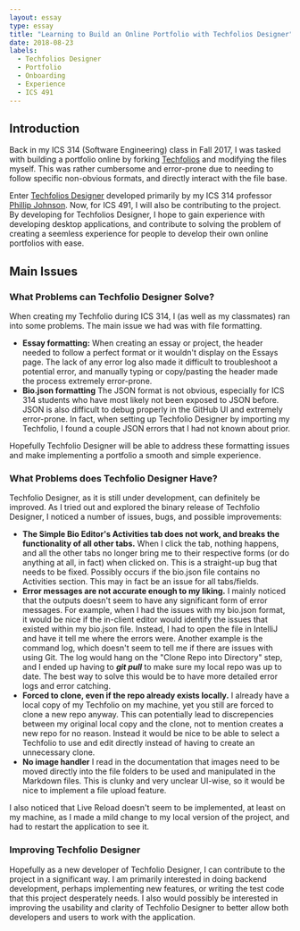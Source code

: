 ```yaml
---
layout: essay
type: essay
title: "Learning to Build an Online Portfolio with Techfolios Designer"
date: 2018-08-23
labels:
  - Techfolios Designer
  - Portfolio
  - Onboarding
  - Experience
  - ICS 491
---
```

## Introduction
Back in my ICS 314 (Software Engineering) class in Fall 2017, I was tasked with building a portfolio online by forking [Techfolios](https://github.com/techfolios/template) and modifying the files myself. This was rather cumbersome and error-prone due to needing to follow specific non-obvious formats, and directly interact with the file base. 

Enter [Techfolios Designer](https://github.com/techfolios/techfoliodesigner) developed primarily by my ICS 314 professor [Phillip Johnson](http://philipmjohnson.org/). Now, for ICS 491, I will also be contributing to the project. By developing for Techfolios Designer, I hope to gain experience with developing desktop applications, and contribute to solving the problem of creating a seemless experience for people to develop their own online portfolios with ease.

## Main Issues

### What Problems can Techfolio Designer Solve?
When creating my Techfolio during ICS 314, I (as well as my classmates) ran into some problems. The main issue we had was with file formatting. 

- **Essay formatting:** When creating an essay or project, the header needed to follow a perfect format or it wouldn't display on the Essays page. The lack of any error log also made it difficult to troubleshoot a potential error, and manually typing or copy/pasting the header made the process extremely error-prone.
- **Bio.json formatting** The JSON format is not obvious, especially for ICS 314 students who have most likely not been exposed to JSON before. JSON is also difficult to debug properly in the GitHub UI and extremely error-prone. In fact, when setting up Techfolio Designer by importing my Techfolio, I found a couple JSON errors that I had not known about prior.

Hopefully Techfolio Designer will be able to address these formatting issues and make implementing a portfolio a smooth and simple experience.

### What Problems does Techfolio Designer Have?
Techfolio Designer, as it is still under development, can definitely be improved. As I tried out and explored the binary release of Techfolio Designer, I noticed a number of issues, bugs, and possible improvements:

- **The Simple Bio Editor's Activities tab does not work, and breaks the functionality of all other tabs.** When I click the tab, nothing happens, and all the other tabs no longer bring me to their respective forms (or do anything at all, in fact) when clicked on. This is a straight-up bug that needs to be fixed. Possibly occurs if the bio.json file contains no Activities section. This may in fact be an issue for all tabs/fields.
- **Error messages are not accurate enough to my liking.** I mainly noticed that the outputs doesn't seem to have any significant form of error messages. For example, when I had the issues with my bio.json format, it would be nice if the in-client editor would identify the issues that existed within my bio.json file. Instead, I had to open the file in IntelliJ and have it tell me where the errors were. Another example is the command log, which doesn't seem to tell me if there are issues with using Git. The log would hang on the "Clone Repo into Directory" step, and I ended up having to ***git pull*** to make sure my local repo was up to date. The best way to solve this would be to have more detailed error logs and error catching.
- **Forced to clone, even if the repo already exists locally.** I already have a local copy of my Techfolio on my machine, yet you still are forced to clone a new repo anyway. This can potentially lead to discrepencies between my original local copy and the clone, not to mention creates a new repo for no reason. Instead it would be nice to be able to select a Techfolio to use and edit directly instead of having to create an unnecessary clone.
- **No image handler** I read in the documentation that images need to be moved directly into the file folders to be used and manipulated in the Markdown files. This is clunky and very unclear UI-wise, so it would be nice to implement a file upload feature.

I also noticed that Live Reload doesn't seem to be implemented, at least on my machine, as I made a mild change to my local version of the project, and had to restart the application to see it.

### Improving Techfolio Designer
Hopefully as a new developer of Techfolio Designer, I can contribute to the project in a significant way. I am primarily interested in doing backend development, perhaps implementing new features, or writing the test code that this project desperately needs. I also would possibly be interested in improving the usability and clarity of Techfolio Designer to better allow both developers and users to work with the application.





